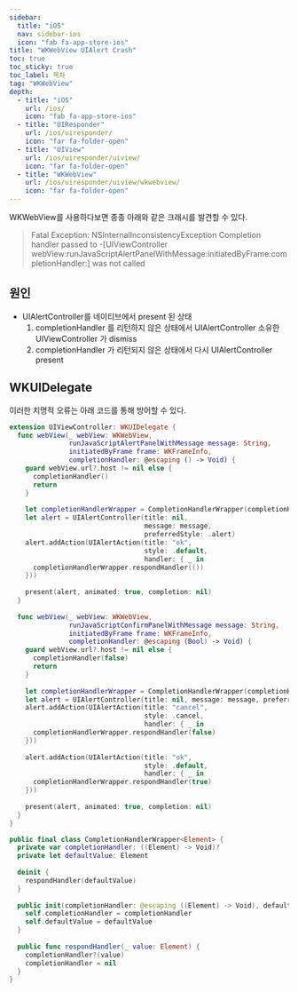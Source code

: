 ```yaml
---
sidebar:
  title: "iOS"
  nav: sidebar-ios
  icon: "fab fa-app-store-ios"
title: "WKWebView UIAlert Crash"
toc: true
toc_sticky: true
toc_label: 목차
tag: "WKWebView"
depth: 
  - title: "iOS"
    url: /ios/
    icon: "fab fa-app-store-ios"
  - title: "UIResponder"
    url: /ios/uiresponder/
    icon: "far fa-folder-open"
  - title: "UIView"
    url: /ios/uiresponder/uiview/
    icon: "far fa-folder-open"
  - title: "WKWebView"
    url: /ios/uiresponder/uiview/wkwebview/
    icon: "far fa-folder-open"
---
```

WKWebView를 사용하다보면 종종 아래와 같은 크래시를 발견할 수 있다.  
>Fatal Exception: NSInternalInconsistencyException
Completion handler passed to -[UIViewController webView:runJavaScriptAlertPanelWithMessage:initiatedByFrame:completionHandler:] was not called

## 원인
* UIAlertController를 네이티브에서 present 된 상태
  1. completionHandler 를 리턴하지 않은 상태에서 UIAlertController 소유한 UIViewController 가 dismiss
  2. completionHandler 가 리턴되지 않은 상태에서 다시 UIAlertController present

## WKUIDelegate
이러한 치명적 오류는 아래 코드를 통해 방어할 수 있다.
```swift
extension UIViewController: WKUIDelegate {
  func webView(_ webView: WKWebView,
               runJavaScriptAlertPanelWithMessage message: String,
               initiatedByFrame frame: WKFrameInfo,
               completionHandler: @escaping () -> Void) {
    guard webView.url?.host != nil else {
      completionHandler()
      return
    }
    
    let completionHandlerWrapper = CompletionHandlerWrapper(completionHandler: completionHandler, defaultValue: Void())
    let alert = UIAlertController(title: nil,
                                  message: message,
                                  preferredStyle: .alert)
    alert.addAction(UIAlertAction(title: "ok",
                                  style: .default,
                                  handler: { _ in
      completionHandlerWrapper.respondHandler(())
    }))
    
    present(alert, animated: true, completion: nil)
  }
  
  func webView(_ webView: WKWebView,
               runJavaScriptConfirmPanelWithMessage message: String,
               initiatedByFrame frame: WKFrameInfo,
               completionHandler: @escaping (Bool) -> Void) {
    guard webView.url?.host != nil else {
      completionHandler(false)
      return
    }
    
    let completionHandlerWrapper = CompletionHandlerWrapper(completionHandler: completionHandler, defaultValue: false)
    let alert = UIAlertController(title: nil, message: message, preferredStyle: .alert)
    alert.addAction(UIAlertAction(title: "cancel",
                                  style: .cancel,
                                  handler: { _ in
      completionHandlerWrapper.respondHandler(false)
    }))
    
    alert.addAction(UIAlertAction(title: "ok",
                                  style: .default,
                                  handler: { _ in
      completionHandlerWrapper.respondHandler(true)
    }))
    
    present(alert, animated: true, completion: nil)
  }
}
```

```swift
public final class CompletionHandlerWrapper<Element> {
  private var completionHandler: ((Element) -> Void)?
  private let defaultValue: Element
  
  deinit {
    respondHandler(defaultValue)
  }
  
  public init(completionHandler: @escaping ((Element) -> Void), defaultValue: Element) {
    self.completionHandler = completionHandler
    self.defaultValue = defaultValue
  }
  
  public func respondHandler(_ value: Element) {
    completionHandler?(value)
    completionHandler = nil
  }
}
```
